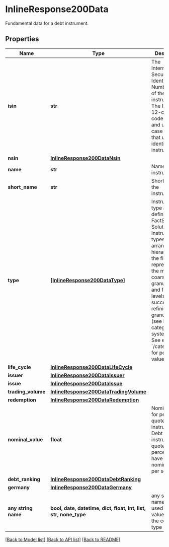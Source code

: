 # InlineResponse200Data

Fundamental data for a debt instrument.

## Properties
Name | Type | Description | Notes
------------ | ------------- | ------------- | -------------
**isin** | **str** | The International Securities Identification Number (ISIN) of the instrument. The ISIN is a 12-character code of digits and upper-case letters that uniquely identifies an instrument. | [optional] 
**nsin** | [**InlineResponse200DataNsin**](InlineResponse200DataNsin.md) |  | [optional] 
**name** | **str** | Name of the instrument. | [optional] 
**short_name** | **str** | Short name of the instrument. | [optional] 
**type** | [**[InlineResponse200DataType]**](InlineResponse200DataType.md) | Instrument type as defined by FactSet Digital Solutions. Instrument types are arranged in a hierarchy, with the first level representing the most coarse granularity and further levels successively refining the granularity (see MDG category system 18). See endpoint &#x60;/category/get&#x60; for possible values. | [optional] 
**life_cycle** | [**InlineResponse200DataLifeCycle**](InlineResponse200DataLifeCycle.md) |  | [optional] 
**issuer** | [**InlineResponse200DataIssuer**](InlineResponse200DataIssuer.md) |  | [optional] 
**issue** | [**InlineResponse200DataIssue**](InlineResponse200DataIssue.md) |  | [optional] 
**trading_volume** | [**InlineResponse200DataTradingVolume**](InlineResponse200DataTradingVolume.md) |  | [optional] 
**redemption** | [**InlineResponse200DataRedemption**](InlineResponse200DataRedemption.md) |  | [optional] 
**nominal_value** | **float** | Nominal value for per-unit quoted debt instruments. Debt instruments quoted in percent do not have a nominal value per se. | [optional] 
**debt_ranking** | [**InlineResponse200DataDebtRanking**](InlineResponse200DataDebtRanking.md) |  | [optional] 
**germany** | [**InlineResponse200DataGermany**](InlineResponse200DataGermany.md) |  | [optional] 
**any string name** | **bool, date, datetime, dict, float, int, list, str, none_type** | any string name can be used but the value must be the correct type | [optional]

[[Back to Model list]](../README.md#documentation-for-models) [[Back to API list]](../README.md#documentation-for-api-endpoints) [[Back to README]](../README.md)


